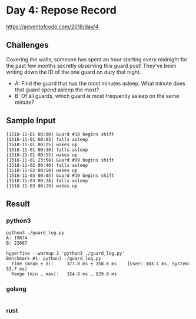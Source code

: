 # Day 4: Repose Record

https://adventofcode.com/2018/day/4

## Challenges
Covering the walls, someone has spent an hour starting every midnight for the past few months secretly observing this guard post! They've been writing down the ID of the one guard on duty that night.

* A: Find the guard that has the most minutes asleep. What minute does that guard spend asleep the most?
* B: Of all guards, which guard is most frequently asleep on the same minute?

## Sample Input
```
[1518-11-01 00:00] Guard #10 begins shift
[1518-11-01 00:05] falls asleep
[1518-11-01 00:25] wakes up
[1518-11-01 00:30] falls asleep
[1518-11-01 00:55] wakes up
[1518-11-01 23:58] Guard #99 begins shift
[1518-11-02 00:40] falls asleep
[1518-11-02 00:50] wakes up
[1518-11-03 00:05] Guard #10 begins shift
[1518-11-03 00:24] falls asleep
[1518-11-03 00:29] wakes up
```

## Result
### python3
```
python3 ./guard_log.py
A: 19874
B: 22687

hyperfine --warmup 3 'python3 ./guard_log.py'
Benchmark #1: python3 ./guard_log.py
  Time (mean ± σ):     377.8 ms ± 158.8 ms    [User: 103.1 ms, System: 53.7 ms]
  Range (min … max):   324.8 ms … 829.8 ms
```

### golang
```
```

### rust
```
```
